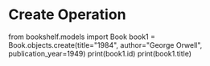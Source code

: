 # Create Operation
from bookshelf.models import Book
book1 = Book.objects.create(title="1984", author="George Orwell", publication_year=1949)
print(book1.id)
print(book1.title)
